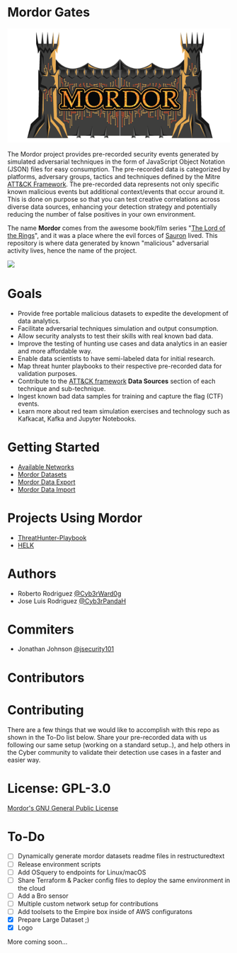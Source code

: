 # Mordor Gates

![mordor_logo](./docs/source/_static/mordor-logo.png)

The Mordor project provides pre-recorded security events generated by simulated adversarial techniques in the form of JavaScript Object Notation (JSON) files for easy consumption. The pre-recorded data is categorized by platforms, adversary groups, tactics and techniques defined by the Mitre [ATT&CK Framework](https://attack.mitre.org/wiki/Main_Page). The pre-recorded data represents not only specific known malicious events but additional context/events that occur around it. This is done on purpose so that you can test creative correlations across diverse data sources, enhancing your detection strategy and potentially reducing the number of false positives in your own environment.

The name **Mordor** comes from the awesome book/film series "[The Lord of the Rings](https://en.wikipedia.org/wiki/The_Lord_of_the_Rings_(film_series))", and it was a place where the evil forces of [Sauron](https://en.wikipedia.org/wiki/Sauron) lived. This repository is where data generated by known "malicious" adversarial activity lives, hence the name of the project.

<img src="https://media.giphy.com/media/26uN0fPodsblcQ2V8S/giphy.gif" width="980" />

# Goals

* Provide free portable malicious datasets to expedite the development of data analytics.
* Facilitate adversarial techniques simulation and output consumption.
* Allow security analysts to test their skills with real known bad data.
* Improve the testing of hunting use cases and data analytics in an easier and more affordable way.
* Enable data scientists to have semi-labeled data for initial research.
* Map threat hunter playbooks to their respective pre-recorded data for validation purposes.
* Contribute to the [ATT&CK framework](https://attack.mitre.org/wiki/Main_Page) **Data Sources** section of each technique and sub-technique.
* Ingest known bad data samples for training and capture the flag (CTF) events.
* Learn more about red team simulation exercises and technology such as Kafkacat, Kafka and Jupyter Notebooks.

# Getting Started

* [Available Networks](https://mordor.readthedocs.io/en/latest/network_available.html)
* [Mordor Datasets](https://mordor.readthedocs.io/en/latest/mordor_datasets.html)
* [Mordor Data Export](https://mordor.readthedocs.io/en/latest/export_mordor.html)
* [Mordor Data Import](https://mordor.readthedocs.io/en/latest/import_mordor.html)

# Projects Using Mordor

* [ThreatHunter-Playbook](https://github.com/Cyb3rWard0g/ThreatHunter-Playbook)
* [HELK](https://github.com/Cyb3rWard0g/HELK)

# Authors

* Roberto Rodriguez [@Cyb3rWard0g](https://twitter.com/Cyb3rWard0g)
* Jose Luis Rodriguez [@Cyb3rPandaH](https://twitter.com/Cyb3rPandaH)

# Commiters
* Jonathan Johnson [@jsecurity101](https://twitter.com/jsecurity101) 
# Contributors

# Contributing

There are a few things that we would like to accomplish with this repo as shown in the To-Do list below. Share your pre-recorded data with us following our same setup (working on a standard setup..), and help others in the Cyber community to validate their detection use cases in a faster and easier way.  

# License: GPL-3.0

[ Mordor's GNU General Public License](https://github.com/Cyb3rWard0g/Mordor/blob/master/LICENSE)

# To-Do

- [ ] Dynamically generate mordor datasets readme files in restructuredtext
- [ ] Release environment scripts
- [ ] Add OSquery to endpoints for Linux/macOS
- [ ] Share Terraform & Packer config files to deploy the same environment in the cloud
- [ ] Add a Bro sensor
- [ ] Multiple custom network setup for contributions
- [ ] Add toolsets to the Empire box inside of AWS configuratons
- [X] Prepare Large Dataset ;)
- [X] Logo

More coming soon...
